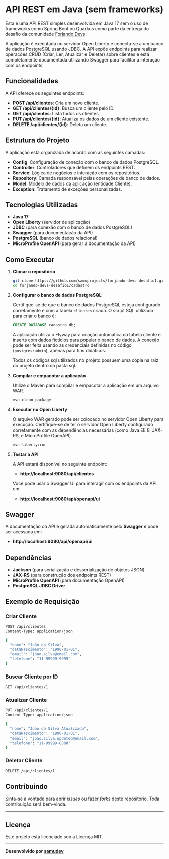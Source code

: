 # API REST em Java (sem frameworks)

Esta é uma API REST simples desenvolvida em Java 17 sem o uso de frameworks como Spring Boot ou Quarkus como parte da entrega do desafio da comunidade [Forjando Devs](https://www.linkedin.com/newsletters/forjando-devs-7151045841976262656/).

A aplicação é executada no servidor Open Liberty e conecta-se a um banco de dados PostgreSQL usando JDBC. A API expõe endpoints para realizar operações CRUD (Criar, Ler, Atualizar e Deletar) sobre clientes e está completamente documentada utilizando Swagger para facilitar a interação com os endpoints.

## Funcionalidades

A API oferece os seguintes endpoints:

- **POST /api/clientes**: Cria um novo cliente.
- **GET /api/clientes/{id}**: Busca um cliente pelo ID.
- **GET /api/clientes**: Lista todos os clientes.
- **PUT /api/clientes/{id}**: Atualiza os dados de um cliente existente.
- **DELETE /api/clientes/{id}**: Deleta um cliente.

## Estrutura do Projeto

A aplicação está organizada de acordo com as seguintes camadas:

- **Config**: Configuração de conexão com o banco de dados PostgreSQL.
- **Controller**: Controladores que definem os endpoints REST.
- **Service**: Lógica de negócios e interação com os repositórios.
- **Repository**: Camada responsável pelas operações de banco de dados.
- **Model**: Modelo de dados da aplicação (entidade Cliente).
- **Exception**: Tratamento de exceções personalizadas.

## Tecnologias Utilizadas

- **Java 17**
- **Open Liberty** (servidor de aplicação)
- **JDBC** (para conexão com o banco de dados PostgreSQL)
- **Swagger** (para documentação da API)
- **PostgreSQL** (banco de dados relacional)
- **MicroProfile OpenAPI** (para gerar a documentação da API)

## Como Executar

1. **Clonar o repositório**

   ```bash
   git clone https://github.com/samuprojects/forjando-devs-desafio1.git
   cd forjando-devs-desafio1/cadastro
   ```

2. **Configurar o banco de dados PostgreSQL**

   Certifique-se de que o banco de dados PostgreSQL esteja configurado corretamente e com a tabela `clientes` criada.
   O script SQL utilizado para criar o banco é:
   ```sql
   CREATE DATABASE cadastro_db;
   ```
   A aplicação utiliza o Flyway para criação automática da tabela cliente e inserts com dados fictícios para popular o banco de dados.
   A conexão pode ser feita usando as credenciais definidas no código (`postgres:admin`), apenas para fins didáticos.

   Todos os códigos sql utilizados no projeto possuem uma cópia na raiz do projeto dentro da pasta sql.

3. **Compilar e empacotar a aplicação**

   Utilize o Maven para compilar e empacotar a aplicação em um arquivo WAR.

   ```bash
   mvn clean package
   ```

4. **Executar no Open Liberty**

   O arquivo WAR gerado pode ser colocado no servidor Open Liberty para execução. Certifique-se de ter o servidor Open Liberty configurado corretamente com as dependências necessárias (como Java EE 8, JAX-RS, e MicroProfile OpenAPI).

   ```bash
   mvn liberty:run
   ```

5. **Testar a API**

   A API estará disponível no seguinte endpoint:

   - **http://localhost:9080/api/clientes**

   Você pode usar o Swagger UI para interagir com os endpoints da API em:

   - **http://localhost:9080/api/openapi/ui**

## Swagger

A documentação da API é gerada automaticamente pelo **Swagger** e pode ser acessada em:

- **http://localhost:9080/api/openapi/ui**

## Dependências

- **Jackson** (para serialização e desserialização de objetos JSON)
- **JAX-RS** (para construção dos endpoints REST)
- **MicroProfile OpenAPI** (para documentação OpenAPI)
- **PostgreSQL JDBC Driver**

## Exemplo de Requisição

### Criar Cliente

```bash
POST /api/clientes
Content-Type: application/json

{
  "nome": "João da Silva",
  "dataNascimento": "1990-01-01",
  "email": "joao.silva@email.com",
  "telefone": "11-99999-9999"
}
```

### Buscar Cliente por ID

```bash
GET /api/clientes/1
```

### Atualizar Cliente

```bash
PUT /api/clientes/1
Content-Type: application/json

{
  "nome": "João da Silva Atualizado",
  "dataNascimento": "1990-01-01",
  "email": "joao.silva.updated@email.com",
  "telefone": "11-99999-8888"
}
```

### Deletar Cliente

```bash
DELETE /api/clientes/1
```

## Contribuindo

Sinta-se à vontade para abrir *issues* ou fazer *forks* deste repositório. Toda contribuição será bem-vinda.

---

## Licença

Este projeto está licenciado sob a Licença MIT.

---

**Desenvolvido por [samudev](https://github.com/samuprojects)**
